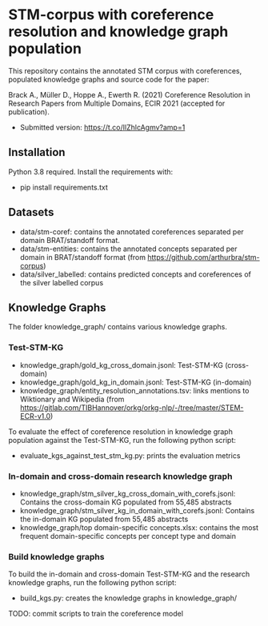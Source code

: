 # STM-corpus with coreference resolution and knowledge graph population

This repository contains the annotated STM corpus with coreferences, populated knowledge graphs and source code for the paper:

Brack A., Müller D., Hoppe A., Ewerth R. (2021) Coreference Resolution in Research Papers from Multiple Domains, ECIR 2021 (accepted for publication). 
- Submitted version: https://t.co/IlZhlcAgmv?amp=1

## Installation
Python 3.8 required.  Install the requirements with:
- pip install requirements.txt

## Datasets

- data/stm-coref: contains the annotated coreferences separated per domain BRAT/standoff format.
- data/stm-entities: contains the annotated concepts separated per domain in BRAT/standoff format (from https://github.com/arthurbra/stm-corpus)
- data/silver_labelled: contains predicted concepts and coreferences of the silver labelled corpus

## Knowledge Graphs
The folder knowledge_graph/ contains various knowledge graphs.

### Test-STM-KG
- knowledge_graph/gold_kg_cross_domain.jsonl: Test-STM-KG (cross-domain)
- knowledge_graph/gold_kg_in_domain.jsonl: Test-STM-KG (in-domain)
- knowledge_graph/entity_resolution_annotations.tsv: links mentions to Wiktionary and Wikipedia (from https://gitlab.com/TIBHannover/orkg/orkg-nlp/-/tree/master/STEM-ECR-v1.0)

To evaluate the effect of coreference resolution in knowledge graph population against the Test-STM-KG, run the following python script:
- evaluate_kgs_against_test_stm_kg.py: prints the evaluation metrics

### In-domain and cross-domain research knowledge graph 
- knowledge_graph/stm_silver_kg_cross_domain_with_corefs.jsonl: Contains the cross-domain KG populated from 55,485 abstracts
- knowledge_graph/stm_silver_kg_in_domain_with_corefs.jsonl: Contains the in-domain KG populated from 55,485 abstracts
- knowledge_graph/top domain-specific concepts.xlsx: contains the most frequent domain-specific concepts per concept type and domain

### Build knowledge graphs
To build the in-domain and cross-domain Test-STM-KG and the research knowledge graphs, run the following python script:
- build_kgs.py: creates the knowledge graphs in knowledge_graph/



TODO: commit scripts to train the coreference model
